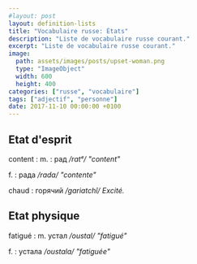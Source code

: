 ```yaml
---
#layout: post
layout: definition-lists
title: "Vocabulaire russe: États"
description: "Liste de vocabulaire russe courant."
excerpt: "Liste de vocabulaire russe courant."
image:
  path: assets/images/posts/upset-woman.png
  type: "ImageObject"
  width: 600
  height: 400
categories: ["russe", "vocabulaire"]
tags: ["adjectif", "personne"]
date: 2017-11-10 00:00:00 +0100
---
```


## Etat d'esprit

content
: m.
  : рад
  */ratᵉ/ "content"*

  f.
  : рада
  */rada/ "contente"*

chaud
: горячий
*/gariatchî/ Excité.*


## Etat physique

fatigué
: m.
  устал
  */oustal/ "fatigué"*

  f.
  : устала
  */oustala/ "fatiguée"*
